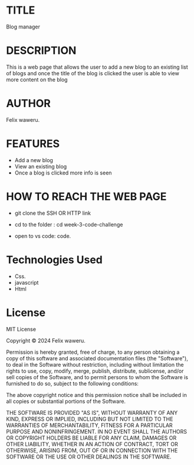 # TITLE
Blog manager
# DESCRIPTION 
This is a web page that allows the user to add a new blog to an existing list of blogs and once the title of the blog is clicked the user is able to view more content on the blog
# AUTHOR
Felix waweru.
# FEATURES
+ Add a new blog
+ View an existing blog
+ Once a blog is clicked more info is seen
# HOW TO REACH THE WEB PAGE
+ git clone the SSH OR HTTP link
+ cd to the folder
  :  cd week-3-code-challenge

+ open to vs code: code.
# Technologies Used


+ Css.
+ javascript
+ Html

# License
MIT License

Copyright © 2024 Felix waweru.

Permission is hereby granted, free of charge, to any person obtaining a copy of this software and associated documentation files (the "Software"), to deal in the Software without restriction, including without limitation the rights to use, copy, modify, merge, publish, distribute, sublicense, and/or sell copies of the Software, and to permit persons to whom the Software is furnished to do so, subject to the following conditions:

The above copyright notice and this permission notice shall be included in all copies or substantial portions of the Software.

THE SOFTWARE IS PROVIDED "AS IS", WITHOUT WARRANTY OF ANY KIND, EXPRESS OR IMPLIED, INCLUDING BUT NOT LIMITED TO THE WARRANTIES OF MERCHANTABILITY, FITNESS FOR A PARTICULAR PURPOSE AND NONINFRINGEMENT. IN NO EVENT SHALL THE AUTHORS OR COPYRIGHT HOLDERS BE LIABLE FOR ANY CLAIM, DAMAGES OR OTHER LIABILITY, WHETHER IN AN ACTION OF CONTRACT, TORT OR OTHERWISE, ARISING FROM, OUT OF OR IN CONNECTION WITH THE SOFTWARE OR THE USE OR OTHER DEALINGS IN THE SOFTWARE.


